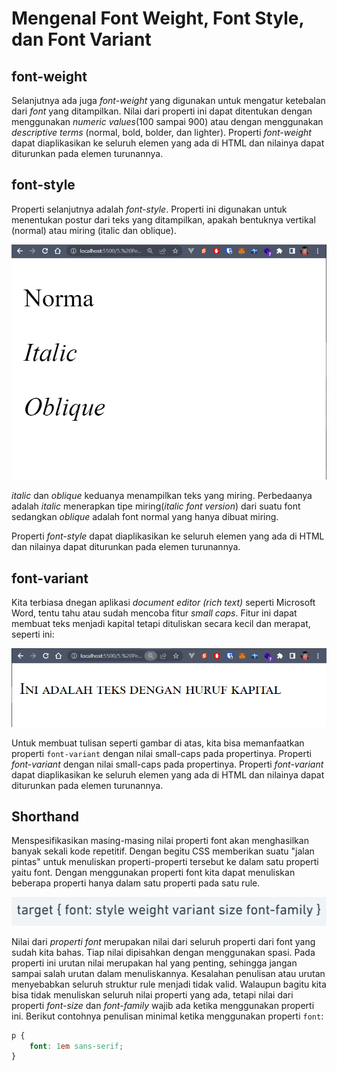 # Mengenal Font Weight, Font Style, dan Font Variant

## font-weight 
Selanjutnya ada juga <i>font-weight</i> yang digunakan untuk mengatur ketebalan dari <i>font</i> yang ditampilkan. Nilai dari properti ini dapat ditentukan dengan menggunakan <i>numeric values</i>(100 sampai 900) atau dengan menggunakan <i>descriptive terms</i> (normal, bold, bolder, dan lighter). Properti <i>font-weight</i> dapat diaplikasikan ke seluruh elemen yang ada di HTML dan nilainya dapat diturunkan pada elemen turunannya.

## font-style
Properti selanjutnya adalah <i>font-style</i>. Properti ini digunakan untuk menentukan postur dari teks yang ditampilkan, apakah bentuknya vertikal (normal) atau miring (italic dan oblique).

<p align="center">
<img src="https://github.com/adyuta447/learn-html-css/blob/main/5.%20Pendalaman%20CSS/img/Screenshot%202022-07-22%20215932.png" alt="null">
</p>

<i>italic</i> dan <i>oblique</i> keduanya menampilkan teks yang miring. Perbedaanya adalah <i>italic</i> menerapkan tipe miring(<i>italic font version</i>)
dari suatu font sedangkan <i>oblique</i> adalah font normal yang hanya dibuat miring.

Properti <i>font-style</i> dapat diaplikasikan ke seluruh elemen yang ada di HTML dan nilainya dapat diturunkan pada elemen turunannya.

## font-variant
Kita terbiasa dnegan aplikasi <i>document editor (rich text)</i> seperti Microsoft Word, tentu tahu atau sudah mencoba fitur <i>small caps</i>. Fitur ini dapat membuat teks menjadi kapital tetapi dituliskan secara kecil dan merapat, seperti ini:

<p align="center">
<img src="https://github.com/adyuta447/learn-html-css/blob/main/5.%20Pendalaman%20CSS/img/Screenshot%202022-07-24%20132327.png" alt="null">
</p>

Untuk membuat tulisan seperti gambar di atas, kita bisa memanfaatkan properti ```font-variant``` dengan nilai small-caps pada propertinya. Properti <i>font-variant</i> dengan nilai small-caps pada propertinya. Properti <i>font-variant</i> dapat diaplikasikan ke seluruh elemen yang ada di HTML dan nilainya dapat diturunkan pada elemen turunannya.

## Shorthand
Menspesifikasikan masing-masing nilai properti font akan menghasilkan banyak sekali kode repetitif. Dengan begitu CSS memberikan suatu "jalan pintas" untuk menuliskan properti-properti tersebut ke dalam satu properti yaitu font. Dengan menggunakan properti font kita dapat menuliskan beberapa properti hanya dalam satu properti pada satu rule.

<p align="center">
<img src="https://github.com/adyuta447/learn-html-css/blob/main/5.%20Pendalaman%20CSS/img/Screenshot%202022-07-24%20133743.png" alt="null">
</p>

Nilai dari <i>properti font</i> merupakan nilai dari seluruh properti dari font yang sudah kita bahas. Tiap nilai dipisahkan dengan menggunakan spasi. Pada properti ini urutan nilai merupakan hal yang penting, sehingga jangan sampai salah urutan dalam menuliskannya. Kesalahan penulisan atau urutan menyebabkan seluruh struktur rule menjadi tidak valid. Walaupun bagitu kita bisa tidak menuliskan seluruh nilai properti yang ada, tetapi nilai dari properti <i>font-size</i> dan <i>font-family</i> wajib ada ketika menggunakan properti ini. Berikut contohnya penulisan minimal ketika menggunakan properti ```font```:

```css
p {
    font: 1em sans-serif;
}
```


